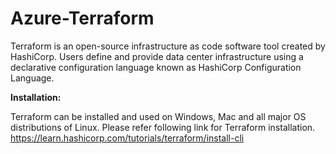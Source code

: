 # Azure-Terraform

Terraform is an open-source infrastructure as code software tool created by HashiCorp. Users define and provide data center infrastructure using a declarative configuration language known as HashiCorp Configuration Language.

**Installation:**

Terraform can be installed and used on Windows, Mac and all major OS distributions of Linux.
Please refer following link for Terraform installation.
https://learn.hashicorp.com/tutorials/terraform/install-cli



